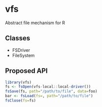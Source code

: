 # vfs
Abstract file mechanism for R

## Classes
* FSDriver
* FileSystem

## Proposed API
```R
library(vfs)
fs <- fsOpen(vfs-local::local-driver())
fsSave(fs, path="/path/to/file", data=foo)
bar <- fsLoad(fs=, path="/path/to/file")
fsClose(fs=fs)
```
